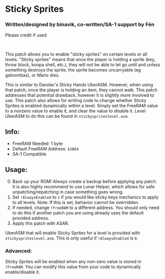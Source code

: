 # Sticky Sprites
### Written/designed by binavik, co-written/SA-1 support by Fén
Please credit if used

<br/>

This patch allows you to enable "sticky sprites" on certain levels or all levels.
"Sticky sprites" means that once the player is holding a sprite (key, throw block,
koopa shell, etc.), they will not be able to let go until and unless something
destroys the sprite, the sprite becomes uncarryable (eg galoombas), or Mario dies.

This is similar to Darolac's Sticky Hands UberASM. However, when using that patch,
once the player is holding an item, they cannot walk. This patch addresses that
potential drawback, however it is slightly more involved to use. This patch also
allows for writing code to change whether Sticky Sprites is enabled dynamically
within a level. Simply set the FreeRAM value to a nonzero value to enable it,
and clear the value to disable it. Level UberASM to do this can be found in `stickyspriteslevel.asm`.

## Info:
* FreeRAM Needed: 1 byte
* Default FreeRAM Address: `$1864`
* SA-1 Compatible

## Usage:

0. Back up your ROM! Always create a backup before applying any patch. It is also 
   highly recommend to use Lunar Helper, which allows for safe unpatching/repatching
   in case something goes wrong.
1. Set `!AlwaysEnabled` to `1` if you would like sticky keys mechanics to apply to all
   levels. Note: If this is set, behavior cannot be overridden.
2. If needed, change `!FreeRAM` to a different address. You should only need to do
   this if another patch you are using already uses the default provided address.
3. Apply this patch with ASAR.

UberASM that will enable Sticky Sprites for a level is provided with `stickyspriteslevel.asm`. This is only useful if `!AlwaysEnabled` is `0`.

### Advanced:

Sticky Sprites will be enabled when any non-zero value is stored in `!FreeRAM`. You can modify this value from your code to dynamically enable/disable it.